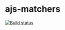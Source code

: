 # ajs-matchers
[![Build status](https://ci.appveyor.com/api/projects/status/317me4rexn31jlx9?svg=true)](https://ci.appveyor.com/project/AlexandraKam/ajs-matchers)
